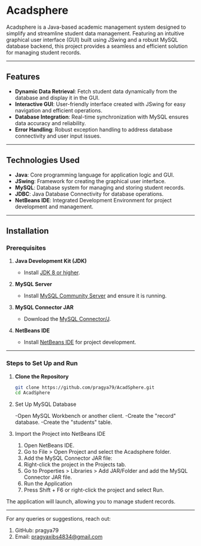 # **Acadsphere**

Acadsphere is a Java-based academic management system designed to simplify and streamline student data management. Featuring an intuitive graphical user interface (GUI) built using JSwing and a robust MySQL database backend, this project provides a seamless and efficient solution for managing student records.

---

## **Features**

- **Dynamic Data Retrieval**: Fetch student data dynamically from the database and display it in the GUI.  
- **Interactive GUI**: User-friendly interface created with JSwing for easy navigation and efficient operations.  
- **Database Integration**: Real-time synchronization with MySQL ensures data accuracy and reliability.  
- **Error Handling**: Robust exception handling to address database connectivity and user input issues.  

---

## **Technologies Used**

- **Java**: Core programming language for application logic and GUI.  
- **JSwing**: Framework for creating the graphical user interface.  
- **MySQL**: Database system for managing and storing student records.  
- **JDBC**: Java Database Connectivity for database operations.  
- **NetBeans IDE**: Integrated Development Environment for project development and management.  

---

## **Installation**

### **Prerequisites**

1. **Java Development Kit (JDK)**  
   - Install [JDK 8 or higher](https://www.oracle.com/java/technologies/javase-downloads.html).  

2. **MySQL Server**  
   - Install [MySQL Community Server](https://dev.mysql.com/downloads/mysql/) and ensure it is running.  

3. **MySQL Connector JAR**  
   - Download the [MySQL Connector/J](https://dev.mysql.com/downloads/connector/j/).  

4. **NetBeans IDE**  
   - Install [NetBeans IDE](https://netbeans.apache.org/download/) for project development.  

---

### **Steps to Set Up and Run**

1. **Clone the Repository**  
   ```bash
   git clone https://github.com/pragya79/AcadSphere.git
   cd AcadSphere
2. Set Up MySQL Database
   
    -Open MySQL Workbench or another client.
    -Create the "record" database.
    -Create the "students" table.
   
3. Import the Project into NetBeans IDE

    1. Open NetBeans IDE.
    2. Go to File > Open Project and select the Acadsphere folder.
    3. Add the MySQL Connector JAR file:
    4. Right-click the project in the Projects tab.
    5. Go to Properties > Libraries > Add JAR/Folder and add the MySQL Connector JAR file.
    6. Run the Application
    7. Press Shift + F6 or right-click the project and select Run.
       
The application will launch, allowing you to manage student records.

---
For any queries or suggestions, reach out:

  1. GitHub: pragya79
  2. Email: pragyaxibs4834@gmail.com
